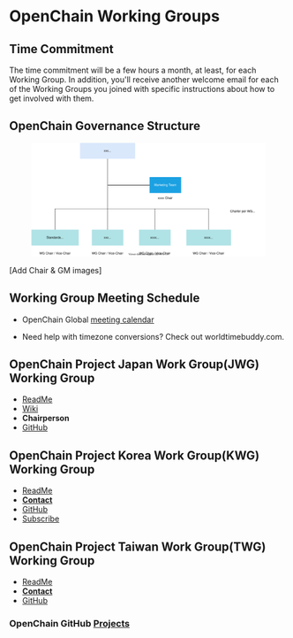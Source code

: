 # OpenChain Working Groups

## Time Commitment

The time commitment will be a few hours a month, at least, for each Working Group. In addition, you'll receive another welcome email for each of the Working Groups you joined with specific instructions about how to get involved with them.

## OpenChain Governance Structure

<figure>
	<img src="img/gsf_governance.svg" alt="OpenChain Governance Structure">
	<figcaption></figcaption>
</figure>

[Add Chair & GM images]

## Working Group Meeting Schedule
 - OpenChain Global [meeting calendar](https://calendar.google.com/calendar/u/0/embed?src=c_08seb6095ofjtfr5fjb5tabgl4@group.calendar.google.com&ctz=Asia/Tokyo)

 - Need help with timezone conversions? Check out worldtimebuddy.com.

## OpenChain Project Japan Work Group(JWG) Working Group<br>
 - [ReadMe](https://github.com/OpenChain-Project/OpenChain-JWG#readme)<br>
 - [Wiki](https://wiki.linuxfoundation.org/openchain/openchain-japanese-working-group)<br>
 - **Chairperson**<br>
 - [GitHub](https://github.com/OpenChain-Project/Japan-WG-General)<br>

## OpenChain Project Korea Work Group(KWG) Working Group<br>
 - [ReadMe](https://github.com/OpenChain-Project/OpenChain-KWG/blob/master/README.md)<br>
 - **[Contact](https://openchain-project.github.io/OpenChain-KWG/about/contact/)**<br>
 - [GitHub](https://github.com/OpenChain-Project/OpenChain-KWG)<br>
 - [Subscribe](https://openchain-project.github.io/OpenChain-KWG/about/subscribe/)

## OpenChain Project Taiwan Work Group(TWG) Working Group<br>
 - [ReadMe](https://github.com/OpenChain-Project/OpenChain-TWG/blob/master/README.md)<br>
 - **[Contact](taiwan-wg+owner@lists.openchainproject.org)**<br>
 - [GitHub](https://github.com/OpenChain-Project/OpenChain-TWG)<br>

 ### OpenChain GitHub [Projects](https://github.com/OpenChain-Project)
 
